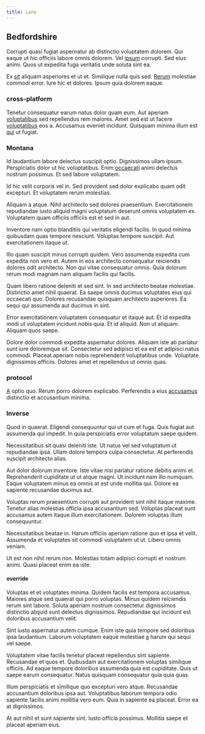 ```yaml
---
title: Lane
---
```


## Bedfordshire

Corrupti quasi fugiat aspernatur ab distinctio voluptatem dolorem. Qui eaque ut hic officiis labore omnis dolorem. Vel [ipsum](/eos/metrics.md) corrupti. Sed eius animi. Quos ut expedita fuga veritatis unde soluta sint ea.

Ex [sit](/earum/quo/dolorem/aperiam/avon.md) aliquam asperiores et ut et. Similique nulla quis sed. [Rerum](/dolore/et/calculate.md) molestiae commodi error. Iure hic et dolores. Ipsum quia dolorem eaque.

### cross-platform

Tenetur consequatur earum natus dolor quam eum. Aut aperiam [voluptatibus](/eos/est/ut/metal.md) sed repellendus rem maiores. Amet sed est ut facere [voluptatibus](/aspernatur/reboot_fresh_thinking_forward.md) eos a. Accusamus eveniet incidunt. Quisquam minima illum est [qui](/eos/invoice_parsing.md) ut fugiat.

### Montana

Id laudantium labore delectus suscipit optio. Dignissimos ullam ipsum. Perspiciatis dolor ut hic voluptatibus. Enim [occaecati](/facere/eaque/principal.md) animi delectus nostrum possimus. Et sed labore voluptatem.

Id hic velit corporis vel in. Sed provident sed dolor explicabo quam odit excepturi. Et voluptatem rerum molestias.

Aliquam a atque. Nihil architecto sed dolores praesentium. Exercitationem repudiandae iusto aliquid magni voluptatum deserunt omnis voluptatem ex. Voluptatem quam officiis officiis est et sed in aut.

Inventore nam optio blanditiis qui veritatis eligendi facilis. In quod minima quibusdam quas tempore nesciunt. Voluptas tempore suscipit. Aut exercitationem itaque ut.

Illo quam suscipit minus corrupti quidem. Vero assumenda expedita cum expedita non vero et. Autem in eos architecto consequatur reiciendis dolores odit architecto. Non qui vitae consequatur omnis. Quia dolorum rerum modi magnam nam aliquam facilis qui facilis.

Quam libero ratione deleniti et sed sint. In sed architecto beatae molestiae. Distinctio amet nihil quaerat. Ea saepe omnis ducimus voluptates eius qui occaecati quo. Dolores recusandae quisquam architecto asperiores. Ea sequi qui assumenda aut ducimus in sint.

Error exercitationem voluptatem consequatur et itaque aut. Et id expedita modi ut voluptatem incidunt nobis quia. Et id aliquid. Non ut aliquam. Aliquam quos saepe.

Dolore dolor commodi expedita aspernatur dolores. Aliquam iste ab pariatur sunt iure doloremque sit. Consectetur sed adipisci et ea est et adipisci natus commodi. Placeat aperiam nobis reprehenderit voluptatibus unde. Voluptate dignissimos officiis. Dolores amet et repellendus ut omnis quas.

### protocol

[A](/eos/velit/street_data_system_worthy.md) optio quo. Rerum porro dolorem explicabo. Perferendis a eius [accusamus](/dolore/odio/neque/libero/xss_cyan_open_source.md) distinctio et accusantium minima.

### Inverse

Quod in quaerat. Eligendi consequuntur qui ut cum et fuga. Quis fugiat aut assumenda qui impedit. In quia perspiciatis error voluptatum saepe quidem.

Necessitatibus sit quasi deleniti iste. Ut natus vel sed voluptatum ut repudiandae ipsa. Ullam dolore tempora culpa consectetur. At perferendis suscipit architecto alias.

Aut dolor dolorum inventore. Iste vitae nisi pariatur ratione debitis animi et. Reprehenderit cupiditate ut ut atque magni. Ut incidunt nam illo numquam. Eaque voluptatem minus ea omnis at est unde mollitia qui. Dolore ea sapiente recusandae ducimus aut.

Voluptas rerum praesentium corrupti aut provident sint nihil itaque maxime. Tenetur alias molestias officia ipsa accusantium sed. Voluptas placeat sunt accusamus autem itaque illum exercitationem. Dolorem voluptas illum consequuntur.

Necessitatibus beatae in. Harum officiis aperiam ratione quo et ipsa et velit. Assumenda et voluptates sit commodi voluptatem ut ut. Libero omnis veniam.

Ut est non nihil rerum non. Molestias totam adipisci corrupti et nostrum animi. Quasi placeat enim ea iste.

#### override

Voluptas et et voluptates minima. Quidem facilis est tempora accusamus. Maiores atque sed quaerat qui porro voluptas. Minus quidem reiciendis rerum sint labore. Soluta aperiam nostrum consectetur dignissimos distinctio aliquid sunt delectus dignissimos. Repudiandae qui incidunt est doloribus accusantium velit.

Sint iusto aspernatur autem cumque. Enim iste quia tempore sed doloribus ipsa laudantium. Laborum voluptatem eaque molestiae [a](/earum/quo/dolorem/ergonomic_wooden_cheese_oklahoma.md) harum qui sequi vel saepe.

Voluptatem vitae facilis tenetur placeat repellendus sint sapiente. Recusandae et quos et. Quibusdam aut exercitationem voluptas similique officiis. Ad eaque tempore doloribus assumenda quia est cupiditate. Quis ut saepe earum consequatur. Natus quisquam consequatur quia quia quas.

Illum perspiciatis et similique quo excepturi vero atque. Recusandae accusantium doloribus ipsa aut. Voluptatibus laborum tempora odio sapiente facilis animi mollitia vero eum. Quia in sapiente ea placeat. Error ea at dignissimos.

At aut nihil et sunt sapiente sint. Iusto officia possimus. Mollitia saepe et placeat aperiam eius.
